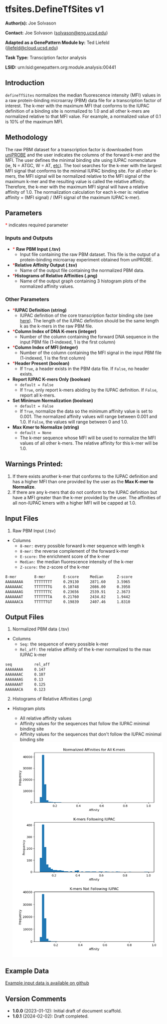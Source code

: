 # tfsites.DefineTfSites v1

**Author(s):** Joe Solvason

**Contact:** Joe Solvason (solvason@eng.ucsd.edu)

**Adapted as a GenePattern Module by:** Ted Liefeld (jliefeld@cloud.ucsd.edu)

**Task Type:** Transciption factor analysis

**LSID:**  urn:lsid:genepattern.org:module.analysis:00441


## Introduction

`defineTfSites` normalizes the median fluorescence intensity (MFI) values in a raw protein-binding microarray (PBM) data file for a transcription factor of interest. The k-mer with the maximum MFI that conforms to the IUPAC definition of a binding site is normalized to 1.0 and all other k-mers are normalized relative to that MFI value. For example, a normalized value of 0.1 is 10% of the maximum MFI. 

## Methodology

The raw PBM dataset for a transcription factor is downloaded from [uniPROBE](http://the_brain.bwh.harvard.edu/uniprobe/) and the user indicates the columns of the forward k-mer and the MFI. The user defines the minimal binding site using IUPAC nomenclature (ie, N = ATGC, W = AT, [etc](https://genome.ucsc.edu/goldenPath/help/iupac.html)). The tool searches for the k-mer with the largest MFI signal that conforms to the minimal IUPAC binding site. For all other k-mers, the MFI signal will be normalized relative to the MFI signal of the maximum k-mer and the resulting value is called the relative affinity. Therefore, the k-mer with the maximum MFI signal will have a relative affinity of 1.0. The normalization calculation for each k-mer is: relative affinity = (MFI signal) / (MFI signal of the maximum IUPAC k-mer). 

## Parameters

<span style="color: red;">*</span> indicates required parameter

### Inputs and Outputs

- <span style="color: red;">*</span> **Raw PBM Input (.tsv)** 
    - Input file containing the raw PBM dataset. This file is the output of a protein-binding microarray experiment obtained from uniPROBE. 
- <span style="color: red;">*</span>**Relative Affinity Output (.tsv)**
    - Name of the output file containing the normalized PBM data. 
- <span style="color: red;">*</span>**Histograms of Relative Affinities (.png)** 
    - Name of the output graph containing 3 histogram plots of the normalized affinity values.
      
### Other Parameters
- <span style="color: red;">*</span>**IUPAC Definition (string)**
    - IUPAC definition of the core transcription factor binding site (see [here](https://www.bioinformatics.org/sms/iupac.html)). The length of the IUPAC definition should be the same length k as the k-mers in the raw PBM file.
- <span style="color: red;">*</span>**Column Index of DNA K-mers (integer)**
    - Number of the column containing the forward DNA sequence in the input PBM file (1-indexed, 1 is the first column)
- <span style="color: red;">*</span>**Column Index of MFI (integer)**
    - Number of the column containing the MFI signal in the input PBM file (1-indexed, 1 is the first column)
- <span style="color: red;">*</span>**Header Present (boolean)**
    - If `True`, a header exists in the PBM data file. If `False`, no header exists.
- **Report IUPAC K-mers Only (boolean)**
    - `default = False`
    - If `True`, only report k-mers abiding by the IUPAC definition. If `False`, report all k-mers.
- **Set Minimum Normalization (boolean)**
    - `default = False`
    - If `True`, normalize the data so the minimum affinity value is set to 0.001. The normalized affinity values will range between 0.001 and 1.0. If `False`, the values will range between 0 and 1.0.
- **Max Kmer to Normalize (string)**
    - `default = None`
    - The k-mer sequence whose MFI will be used to normalize the MFI values of all other k-mers. The relative affinity for this k-mer will be 1.0. 

## Warnings Printed:

1. If there exists another k-mer that conforms to the IUPAC definition and has a higher MFI than one provided by the user as the **Max K-mer to Normalize**.
2. If there are any k-mers that do not conform to the IUPAC definition but have a MFI greater than the k-mer provided by the user. The affinities of all non-IUPAC kmers with a higher MFI will be capped at 1.0.

## Input Files

1.  Raw PBM Input (.tsv)
- Columns
  - `8-mer:` every possible forward k-mer sequence with length k
  - `8-mer:` the reverse complement of the forward k-mer
  - `E-score:` the enrichment score of the k-mer
  - `Median:` the median fluorescence intensity of the k-mer
  - `Z-score:` the z-score of the k-mer

```
8-mer        8-mer        E-score     Median      Z-score
AAAAAAAA     TTTTTTTT     0.29130     2871.60     3.5965
AAAAAAAC     TTTTTTTG     0.10748     2086.00     0.3958
AAAAAAAG     TTTTTTTC     0.23656     2539.91     2.3673
AAAAAAAT     TTTTTTTA     0.21760     2434.82     1.9442
AAAAAACA     TTTTTTGT     0.19839     2407.46     1.8310
```
       
## Output Files

1. Normalized PBM data (.tsv)
- Columns
  - `Seq:` the sequence of every possible k-mer
  - `Rel_aff:` the relative affinity of the k-mer normalized to the max IUPAC k-mer

```
seq          rel_aff
AAAAAAAA     0.147
AAAAAAAC     0.107
AAAAAAAG     0.13
AAAAAAAT     0.125
AAAAAACA     0.123
```

2. Histograms of Relative Affinities (.png) 
- Histogram plots
  - All relative affinity values
  - Affinity values for the sequences that follow the IUPAC minimal binding site
  - Affinity values for the sequences that don't follow the IUPAC minimal binding site

   <img src="./01-output_aff-histograms.png"/>
    
  
## Example Data

[Example input data is available on github](https://github.com/genepattern/tfsites.DefineTfSites/data)
    
    
## Version Comments

- **1.0.0** (2023-01-12): Initial draft of document scaffold.
- **1.0.1** (2024-02-02): Draft completed.
